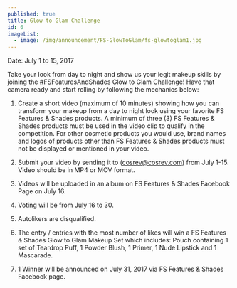 ```yaml
---
published: true
title: Glow to Glam Challenge
id: 6
imageList:
  - image: /img/announcement/FS-GlowToGlam/fs-glowtoglam1.jpg
---
```

Date: July 1 to 15, 2017

Take your look from day to night and show us your legit makeup skills by joining the #FSFeaturesAndShades Glow to Glam Challenge! Have that camera ready and start rolling by following the mechanics below:

1. Create a short video (maximum of 10 minutes) showing how you can transform your makeup from a day to night look using your favorite FS Features & Shades products. A minimum of three (3) FS Features & Shades products must be used in the video clip to qualify in the competition. For other cosmetic products you would use, brand names and logos of products other than FS Features & Shades products must not be displayed or mentioned in your video.

2. Submit your video by sending it to (cosrev@cosrev.com) from July 1-15. Video should be in MP4 or MOV format. 

3. Videos will be uploaded in an album on FS Features & Shades Facebook Page on July 16.

4. Voting will be from July 16 to 30.

5. Autolikers are disqualified.

6. The entry / entries with the most number of likes will win a FS Features & Shades Glow to Glam Makeup Set which includes: Pouch containing 1 set of Teardrop Puff, 1 Powder Blush, 1 Primer, 1 Nude Lipstick and 1 Mascarade.

7. 1 Winner will be announced on July 31, 2017 via FS Features & Shades Facebook page.

